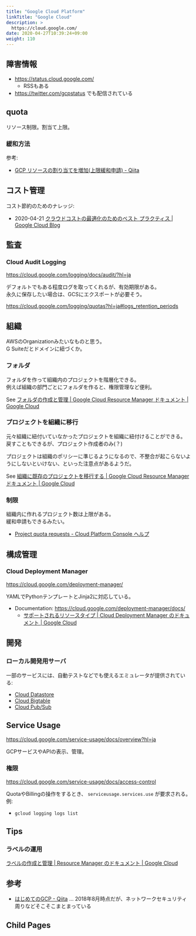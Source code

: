 ```yaml
---
title: "Google Cloud Platform"
linkTitle: "Google Cloud"
description: >
  https://cloud.google.com/
date: 2020-04-27T10:39:24+09:00
weight: 110
---
```


## 障害情報

- https://status.cloud.google.com/
  - RSSもある
- https://twitter.com/gcpstatus でも配信されている

## quota

リソース制限。割当て上限。

### 緩和方法

参考:

- [GCP リソースの割り当てを増加(上限緩和申請) - Qiita](https://qiita.com/mouse2/items/dd136453798804f99de7)

## コスト管理

コスト節約のためのナレッジ:

- 2020-04-21 [クラウドコストの最適化のためのベスト プラクティス | Google Cloud Blog](https://cloud.google.com/blog/ja/products/gcp/best-practices-for-optimizing-your-cloud-costs)

## 監査
### Cloud Audit Logging

https://cloud.google.com/logging/docs/audit/?hl=ja

デフォルトでもある程度ログを取ってくれるが、有効期限がある。  
永久に保存したい場合は、GCSにエクスポートが必要そう。

https://cloud.google.com/logging/quotas?hl=ja#logs_retention_periods

## 組織

AWSのOrganizationみたいなものと思う。  
G Suiteだとドメインに紐づくか。

### フォルダ

フォルダを作って組織内のプロジェクトを階層化できる。  
例えば組織の部門ごとにフォルダを作ると、権限管理など便利。

See [フォルダの作成と管理 | Google Cloud Resource Manager ドキュメント | Google Cloud](https://cloud.google.com/resource-manager/docs/creating-managing-folders?hl=ja "フォルダの作成と管理  |  Google Cloud Resource Manager ドキュメント  |  Google Cloud")

### プロジェクトを組織に移行

元々組織に紐付いていなかったプロジェクトを組織に紐付けることができる。  
戻すこともできるが、プロジェクト作成者のみ(？)

プロジェクトは組織のポリシーに準じるようになるので、不整合が起こらないようにしないといけない、といった注意点があるようだ。

See [組織に既存のプロジェクトを移行する | Google Cloud Resource Manager ドキュメント | Google Cloud](https://cloud.google.com/resource-manager/docs/migrating-projects-billing?hl=ja "組織に既存のプロジェクトを移行する  |  Google Cloud Resource Manager ドキュメント  |  Google Cloud")

### 制限

組織内に作れるプロジェクト数は上限がある。  
緩和申請もできるみたい。

- [Project quota requests \- Cloud Platform Console ヘルプ](https://support.google.com/cloud/answer/6330231?hl=ja)

## 構成管理
### Cloud Deployment Manager

https://cloud.google.com/deployment-manager/

YAMLでPythonテンプレートとJinja2に対応している。

- Documentation: https://cloud.google.com/deployment-manager/docs/
  - [サポートされるリソースタイプ  |  Cloud Deployment Manager のドキュメント  |  Google Cloud](https://cloud.google.com/deployment-manager/docs/configuration/supported-resource-types)

## 開発
### ローカル開発用サーバ

一部のサービスには、自動テストなどでも使えるエミュレータが提供されている:

- [Cloud Datastore](https://cloud.google.com/datastore/docs/tools/datastore-emulator)
- [Cloud Bigtable](https://cloud.google.com/bigtable/docs/emulator?hl=ja)
- [Cloud Pub/Sub](https://cloud.google.com/pubsub/docs/emulator?hl=ja)

## Service Usage

https://cloud.google.com/service-usage/docs/overview?hl=ja

GCPサービスやAPIの表示、管理。

### 権限

https://cloud.google.com/service-usage/docs/access-control

QuotaやBillingの操作をするとき、 `serviceusage.services.use` が要求される。  
例:

- `gcloud logging logs list`

## Tips
### ラベルの運用

[ラベルの作成と管理 | Resource Manager のドキュメント | Google Cloud](https://cloud.google.com/resource-manager/docs/creating-managing-labels?hl=ja)

## 参考
- [はじめてのGCP - Qiita](https://qiita.com/smallpalace/items/bc07c00d1583dbe53a79) ... 2018年8月時点だが、ネットワークセキュリティ周りなどそこそこまとまっている

## Child Pages

